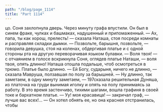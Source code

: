 ```yaml
---
path: "/blog/page_1114"
title: "Part 1114"
---
```


цо. Соня захлопнула дверь. Через минуту графа впустили. Он был в синем фраке, чулках и башмаках, надушенный и припомаженный.
— Ах, папа, ты как хорош, прелесть! — сказала Наташа, стоя посреди комнаты и расправляя складки дымки.
— Позвольте, барышня, позвольте, — говорила девушка, стоя на коленах, обдергивая платье и с одной стороны рта на другую переворачивая языком булавки.
— Воля твоя! — с отчаянием в голосе вскрикнула Соня, оглядев платье Наташи, — воля твоя, опять длинно!
Наташа отошла подальше, чтоб осмотреться в трюмо. Платье было длинно.
— Ей Богу, сударыня, ничего не длинно, — сказала Мавруша, ползавшая по полу за барышней.
— Ну длинно, так заметаем, в одну минуту заметаем, — 197сказала решительная Дуняша, из платочка на груди вынимая иголку и опять на полу принимаясь за работу.
В это время застенчиво, тихими шагами, вошла графиня в своей токе и бархатном платье.
— Уу! моя красавица! — закричал граф, — лучше вас всех!... — Он хотел обнять ее, но она краснея отстранилась, чтобы 
